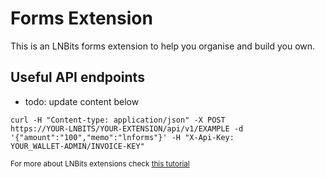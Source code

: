 # Forms Extension

This is an LNBits forms extension to help you organise and build you own.

<h2>Useful API endpoints</h2>

- todo: update content below
  
<code>curl -H "Content-type: application/json" -X POST https://YOUR-LNBITS/YOUR-EXTENSION/api/v1/EXAMPLE -d '{"amount":"100","memo":"lnforms"}' -H "X-Api-Key: YOUR_WALLET-ADMIN/INVOICE-KEY"</code>

<small>For more about LNBits extensions check [this tutorial](https://github.com/lnbits/lnbits/wiki/LNbits-Extensions)</small>
